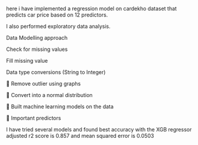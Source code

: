 
here i have implemented a regression model on cardekho dataset that predicts car price based on 12 predictors.

I also performed exploratory data analysis.

Data Modelling approach

Check for missing values 

Fill missing value

Data type conversions (String to Integer)

 Remove outlier using graphs

 Convert into a normal distribution

 Built machine learning models on the data 

 Important predictors

I have tried several models and found best accuracy with the XGB regressor 
adjusted r2 score is 0.857 and mean squared error is 0.0503
